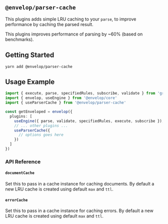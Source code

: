 ## `@envelop/parser-cache`

This plugins adds simple LRU caching to your `parse`, to improve performance by caching the parsed
result.

This plugins improves performance of parsing by ~60% (based on benchmarks).

## Getting Started

```
yarn add @envelop/parser-cache
```

## Usage Example

```ts
import { execute, parse, specifiedRules, subscribe, validate } from 'graphql'
import { envelop, useEngine } from '@envelop/core'
import { useParserCache } from '@envelop/parser-cache'

const getEnveloped = envelop({
  plugins: [
    useEngine({ parse, validate, specifiedRules, execute, subscribe }),
    // ... other plugins ...
    useParserCache({
      // options goes here
    })
  ]
})
```

### API Reference

#### `documentCache`

Set this to pass in a cache instance for caching documents. By default a new LRU cache is created
using default `max` and `ttl`.

#### `errorCache`

Set this to pass in a cache instance for caching errors. By default a new LRU cache is created using
default `max` and `ttl`.
